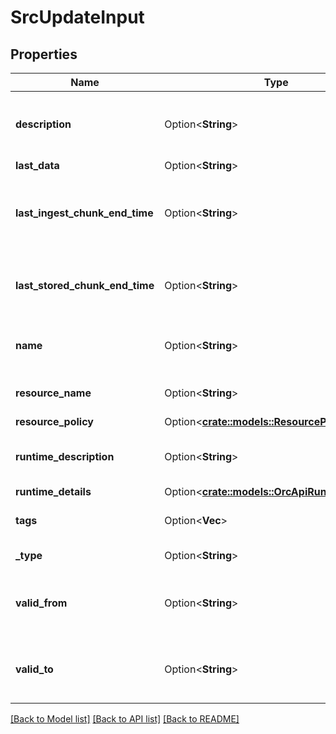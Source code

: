 # SrcUpdateInput

## Properties

Name | Type | Description | Notes
------------ | ------------- | ------------- | -------------
**description** | Option<**String**> | User supplied description of the source | [optional]
**last_data** | Option<**String**> |  | [optional]
**last_ingest_chunk_end_time** | Option<**String**> | The end of the last chunk ingested from the agent | [optional]
**last_stored_chunk_end_time** | Option<**String**> | The end of the last chunk stored from the agent | [optional]
**name** | Option<**String**> | User supplied name of the source | [optional]
**resource_name** | Option<**String**> | Resource name used for RBAC | [optional]
**resource_policy** | Option<[**crate::models::ResourcePolicy**](ResourcePolicy.md)> |  | [optional]
**runtime_description** | Option<**String**> | Description of the runtime of the source | [optional]
**runtime_details** | Option<[**crate::models::OrcApiRuntimeDetails**](Orc_apiRuntimeDetails.md)> |  | [optional]
**tags** | Option<**Vec<String>**> | User supplied tags | [optional]
**_type** | Option<**String**> | Type of source | [optional]
**valid_from** | Option<**String**> | Valid from date, the first date this object was valid | [optional]
**valid_to** | Option<**String**> | Valid to date, the date this object is valid to | [optional]

[[Back to Model list]](../README.md#documentation-for-models) [[Back to API list]](../README.md#documentation-for-api-endpoints) [[Back to README]](../README.md)


